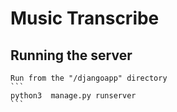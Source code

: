 # Music Transcribe

## Running the server
    Run from the "/djangoapp" directory 
    ```
    python3  manage.py runserver
    ```
